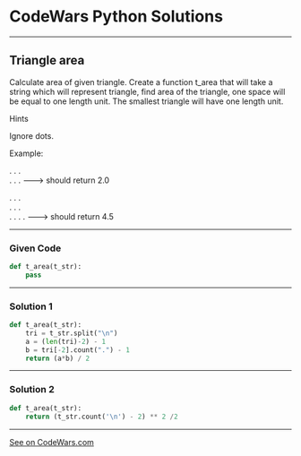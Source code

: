# CodeWars Python Solutions

---

## Triangle area

Calculate area of given triangle. Create a function t_area that will take a string which will represent triangle, find area of the triangle, one space will be equal to one length unit. The smallest triangle will have one length unit.

Hints

Ignore dots.

Example:

.
.      .  
.      .       .      ---> should return 2.0

.
.      .  
.      .       .     
.      .       .      .      ---> should return 4.5


---

### Given Code


```python
def t_area(t_str):
    pass
```

---

### Solution 1


```python
def t_area(t_str):
    tri = t_str.split("\n")
    a = (len(tri)-2) - 1
    b = tri[-2].count(".") - 1
    return (a*b) / 2
```

---

### Solution 2


```python
def t_area(t_str):
    return (t_str.count('\n') - 2) ** 2 /2
```



---


[See on CodeWars.com](https://www.codewars.com/kata/59bd84b8a0640e7c49002398)
